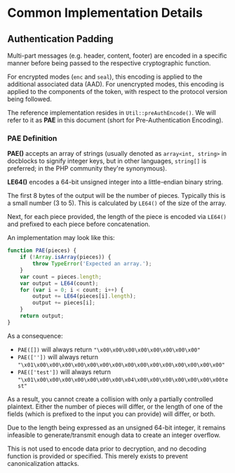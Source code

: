 # Common Implementation Details

## Authentication Padding

Multi-part messages (e.g. header, content, footer) are encoded
in a specific manner before being passed to the respective
cryptographic function.

For encrypted modes (`enc` and `seal`), this encoding is applied
to the additional associated data (AAD). For unencrypted modes,
this encoding is applied to the components of the token, with
respect to the protocol version being followed.

The reference implementation resides in `Util::preAuthEncode()`.
We will refer to it as **PAE** in this document (short for
Pre-Authentication Encoding).

### PAE Definition

**PAE()** accepts an array of strings (usually denoted as
`array<int, string>` in docblocks to signify integer keys, but in
other languages, `string[]` is preferred; in the PHP community
they're synonymous).

**LE64()** encodes a 64-bit unsigned integer into a little-endian
binary string.

The first 8 bytes of the output will be the number of pieces. Typically
this is a small number (3 to 5). This is calculated by `LE64()` of the
size of the array.

Next, for each piece provided, the length of the piece is encoded via
`LE64()` and prefixed to each piece before concatenation.

An implementation may look like this:

```javascript
function PAE(pieces) {
    if (!Array.isArray(pieces)) {
        throw TypeError('Expected an array.');
    }
    var count = pieces.length;
    var output = LE64(count);
    for (var i = 0; i < count; i++) {
        output += LE64(pieces[i].length);
        output += pieces[i];
    }
    return output;
}
```

As a consequence:

* `PAE([])` will always return `"\x00\x00\x00\x00\x00\x00\x00\x00"`
* `PAE([''])` will always return 
  `"\x01\x00\x00\x00\x00\x00\x00\x00\x00\x00\x00\x00\x00\x00\x00\x00"`
* `PAE(['test'])` will always return 
  `"\x01\x00\x00\x00\x00\x00\x00\x00\x04\x00\x00\x00\x00\x00\x00\x00test"`

As a result, you cannot create a collision with only a partially controlled
plaintext. Either the number of pieces will differ, or the length of one
of the fields (which is prefixed to the input you can provide) will differ,
or both.

Due to the length being expressed as an unsigned 64-bit integer, it remains
infeasible to generate/transmit enough data to create an integer overflow. 

This is not used to encode data prior to decryption, and no decoding function
is provided or specified. This merely exists to prevent canonicalization
attacks.
